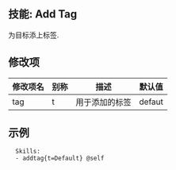 技能: Add Tag
--------------------------

为目标添上标签.

修改项
----------

| 修改项名 | 别称    | 描述                                                                                                    | 默认值 |
|-----------|------------|----------------------------------------------------------------------------------------------------------------|---------------|
| tag | t | 用于添加的标签 | defaut |

示例
--------

      Skills:
      - addtag{t=Default} @self
